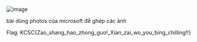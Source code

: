 ![image](https://user-images.githubusercontent.com/87138860/213166907-8da563bd-6cf6-4482-9367-e5f7d32dba81.png)


bài dùng photos của microsoft để ghép các ảnh

Flag: KCSC{Zao_shang_hao_zhong_guo!_Xian_zai_wo_you_bing_chilling!!}
